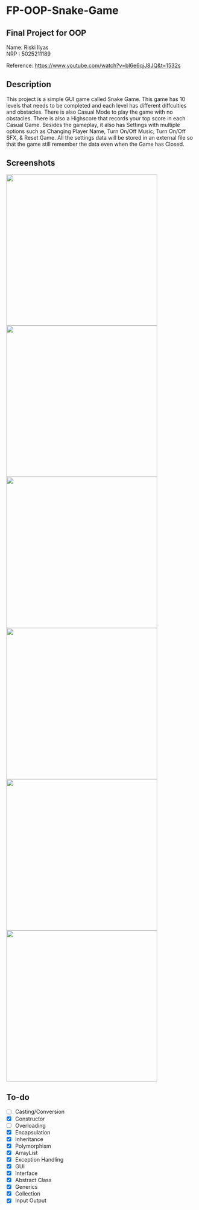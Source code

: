 # FP-OOP-Snake-Game
## Final Project for OOP

Name: Riski Ilyas<br>
NRP : 5025211189

Reference: https://www.youtube.com/watch?v=bI6e6qjJ8JQ&t=1532s

## Description
This project is a simple GUI game called Snake Game. This game has 10 levels that needs to be completed and each level has different diffculties and obstacles. There is also Casual Mode to play the game with no obstacles. There is also a Highscore that records your top score in each Casual Game. Besides the gameplay, it also has Settings with multiple options such as Changing Player Name, Turn On/Off Music, Turn On/Off SFX, & Reset Game. All the settings data will be stored in an external file so that the game still remember the data even when the Game has Closed.

## Screenshots
<p>
<img src="https://user-images.githubusercontent.com/71499142/206075208-4c025cf3-e955-4c93-b3af-7c46df12f1f6.png" width="400"/>
<img src="https://user-images.githubusercontent.com/71499142/206075309-67e9861e-db01-4bde-8ca0-ad7a6eb7f8ee.png" width="400"/>
<img src="https://user-images.githubusercontent.com/71499142/206075355-3fdce1e9-1d09-44fd-9182-9a677de43904.png" width="400"/>
<img src="https://user-images.githubusercontent.com/71499142/206075433-1d9d0887-5d86-4a13-83e0-9a663101f8ac.png" width="400"/>
<img src="https://user-images.githubusercontent.com/71499142/206075504-f00c2986-d5f6-4cb1-9cc1-08682db4db0b.png" width="400"/>
<img src="https://user-images.githubusercontent.com/71499142/206075563-7fdcc839-b4fe-4ea9-8928-d49e2508cba3.png" width="400"/>
</p>

## To-do

- [ ] Casting/Conversion
- [x] Constructor
- [ ] Overloading
- [x] Encapsulation
- [x] Inheritance
- [x] Polymorphism
- [x] ArrayList
- [x] Exception Handling
- [x] GUI
- [x] Interface
- [x] Abstract Class
- [x] Generics
- [x] Collection
- [x] Input Output
